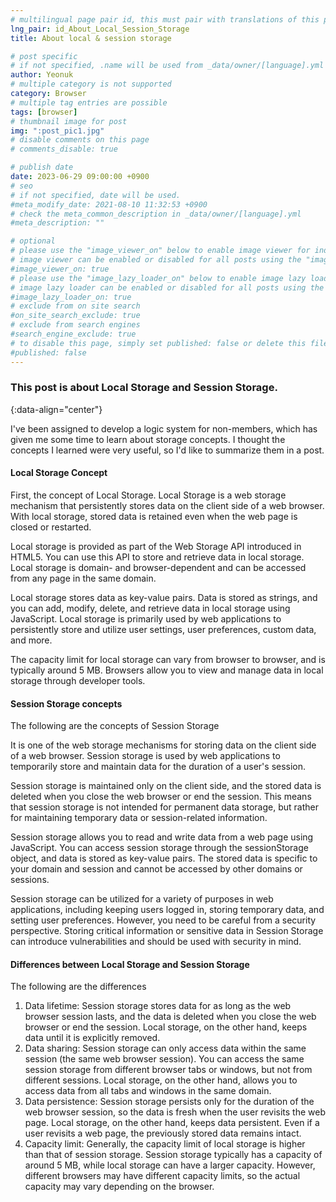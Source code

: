 ```yaml
---
# multilingual page pair id, this must pair with translations of this page. (This name must be unique)
lng_pair: id_About_Local_Session_Storage
title: About local & session storage

# post specific
# if not specified, .name will be used from _data/owner/[language].yml
author: Yeonuk
# multiple category is not supported
category: Browser
# multiple tag entries are possible
tags: [browser]
# thumbnail image for post
img: ":post_pic1.jpg"
# disable comments on this page
# comments_disable: true

# publish date
date: 2023-06-29 09:00:00 +0900
# seo
# if not specified, date will be used.
#meta_modify_date: 2021-08-10 11:32:53 +0900
# check the meta_common_description in _data/owner/[language].yml
#meta_description: ""

# optional
# please use the "image_viewer_on" below to enable image viewer for individual pages or posts (_posts/ or [language]/_posts folders).
# image viewer can be enabled or disabled for all posts using the "image_viewer_posts: true" setting in _data/conf/main.yml.
#image_viewer_on: true
# please use the "image_lazy_loader_on" below to enable image lazy loader for individual pages or posts (_posts/ or [language]/_posts folders).
# image lazy loader can be enabled or disabled for all posts using the "image_lazy_loader_posts: true" setting in _data/conf/main.yml.
#image_lazy_loader_on: true
# exclude from on site search
#on_site_search_exclude: true
# exclude from search engines
#search_engine_exclude: true
# to disable this page, simply set published: false or delete this file
#published: false
---
```


<!-- outline-start -->

### This post is about Local Storage and Session Storage.

{:data-align="center"}

<!-- outline-end -->

I've been assigned to develop a logic system for non-members, which has given me some time to learn about storage concepts.
I thought the concepts I learned were very useful, so I'd like to summarize them in a post.

#### Local Storage Concept

First, the concept of Local Storage.
Local Storage is a web storage mechanism that persistently stores data on the client side of a web browser. With local storage, stored data is retained even when the web page is closed or restarted.

Local storage is provided as part of the Web Storage API introduced in HTML5. You can use this API to store and retrieve data in local storage. Local storage is domain- and browser-dependent and can be accessed from any page in the same domain.

Local storage stores data as key-value pairs. Data is stored as strings, and you can add, modify, delete, and retrieve data in local storage using JavaScript. Local storage is primarily used by web applications to persistently store and utilize user settings, user preferences, custom data, and more.

The capacity limit for local storage can vary from browser to browser, and is typically around 5 MB. Browsers allow you to view and manage data in local storage through developer tools.

#### Session Storage concepts

The following are the concepts of Session Storage

It is one of the web storage mechanisms for storing data on the client side of a web browser.
Session storage is used by web applications to temporarily store and maintain data for the duration of a user's session.

Session storage is maintained only on the client side, and the stored data is deleted when you close the web browser or end the session. This means that session storage is not intended for permanent data storage, but rather for maintaining temporary data or session-related information.

Session storage allows you to read and write data from a web page using JavaScript. You can access session storage through the sessionStorage object, and data is stored as key-value pairs. The stored data is specific to your domain and session and cannot be accessed by other domains or sessions.

Session storage can be utilized for a variety of purposes in web applications, including keeping users logged in, storing temporary data, and setting user preferences. However, you need to be careful from a security perspective. Storing critical information or sensitive data in Session Storage can introduce vulnerabilities and should be used with security in mind.

#### Differences between Local Storage and Session Storage

The following are the differences

1. Data lifetime: Session storage stores data for as long as the web browser session lasts, and the data is deleted when you close the web browser or end the session. Local storage, on the other hand, keeps data until it is explicitly removed.
2. Data sharing: Session storage can only access data within the same session (the same web browser session). You can access the same session storage from different browser tabs or windows, but not from different sessions. Local storage, on the other hand, allows you to access data from all tabs and windows in the same domain.
3. Data persistence: Session storage persists only for the duration of the web browser session, so the data is fresh when the user revisits the web page. Local storage, on the other hand, keeps data persistent. Even if a user revisits a web page, the previously stored data remains intact.
4. Capacity limit: Generally, the capacity limit of local storage is higher than that of session storage. Session storage typically has a capacity of around 5 MB, while local storage can have a larger capacity. However, different browsers may have different capacity limits, so the actual capacity may vary depending on the browser.
